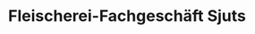 ---
title: "Fleischerei-Fachgeschäft Sjuts"
url: /wittmund/fleischerei-fachgeschaeft-sjuts/
shop: Metzgerei
---